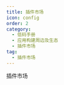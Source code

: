 ```yaml
---
title: 插件市场
icon: config
order: 2
category:
  - 低码手册
  - 应用构建周边及生态
  - 插件市场
tag:
  - 插件市场
---
```


插件市场






